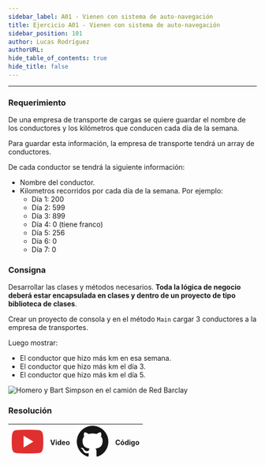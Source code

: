 ```yaml
---
sidebar_label: A01 - Vienen con sistema de auto-navegación
title: Ejercicio A01 - Vienen con sistema de auto-navegación
sidebar_position: 101
author: Lucas Rodríguez
authorURL: 
hide_table_of_contents: true
hide_title: false
---
```

---
### Requerimiento
De una empresa de transporte de cargas se quiere guardar el nombre de los conductores y los kilómetros que conducen cada día de la semana.

Para guardar esta información, la empresa de transporte tendrá un array de conductores.

De cada conductor se tendrá la siguiente información:
* Nombre del conductor.
* Kilometros recorridos por cada día de la semana. Por ejemplo:
  * Día 1: 200
  * Día 2: 599
  * Día 3: 899
  * Día 4: 0 (tiene franco)
  * Día 5: 256
  * Día 6: 0
  * Día 7: 0

### Consigna
Desarrollar las clases y métodos necesarios. **Toda la lógica de negocio deberá estar encapsulada en clases y dentro de un proyecto de tipo biblioteca de clases**. 

Crear un proyecto de consola y en el método `Main` cargar 3 conductores a la empresa de transportes. 

Luego mostrar:
* El conductor que hizo más km en esa semana.
* El conductor que hizo más km el día 3.
* El conductor que hizo más km el día 5.


![Homero y Bart Simpson en el camión de Red Barclay](https://i.blogs.es/436ff9/sin-conductor/450_1000.jpg)

### Resolución
| ![img](/base/youtube.svg) | Video | ![img](/base/github.svg) | Código |
| :-----------------------: | :---: | :----------------------: | :----: |
